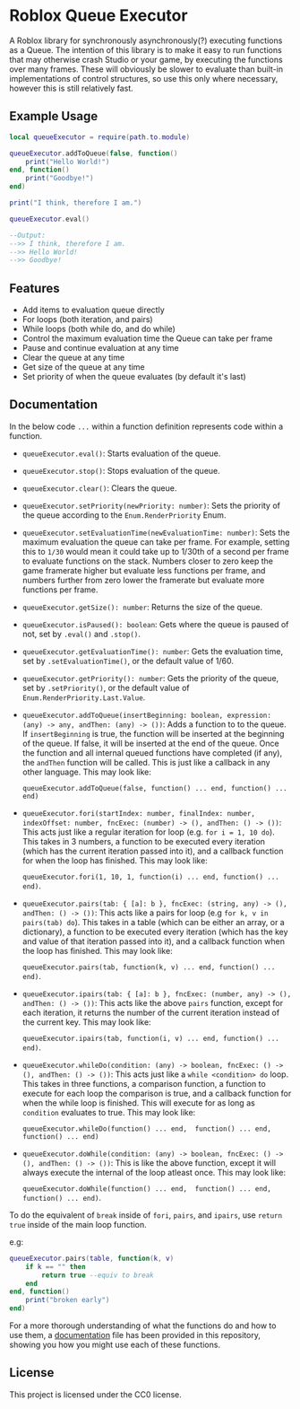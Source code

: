 # Roblox Queue Executor

A Roblox library for synchronously asynchronously(?) executing functions as a Queue. The intention of this library is to make it easy to run functions that may otherwise crash Studio or your game, by executing the functions over many frames.
These will obviously be slower to evaluate than built-in implementations of control structures, so use this only where necessary, however this is still relatively fast.

## Example Usage

```lua
local queueExecutor = require(path.to.module)

queueExecutor.addToQueue(false, function()
	print("Hello World!")
end, function()
	print("Goodbye!")
end)

print("I think, therefore I am.")

queueExecutor.eval()

--Output:
-->> I think, therefore I am.
-->> Hello World!
-->> Goodbye!
```

## Features

- Add items to evaluation queue directly
- For loops (both iteration, and pairs)
- While loops (both while do, and do while)
- Control the maximum evaluation time the Queue can take per frame
- Pause and continue evaluation at any time
- Clear the queue at any time
- Get size of the queue at any time
- Set priority of when the queue evaluates (by default it's last)

## Documentation

In the below code `...` within a function definition represents code within a function.


- `queueExecutor.eval()`: Starts evaluation of the queue.

- `queueExecutor.stop()`: Stops evaluation of the queue.

- `queueExecutor.clear()`: Clears the queue.

- `queueExecutor.setPriority(newPriority: number)`: Sets the priority of the queue according to the `Enum.RenderPriority` Enum.

- `queueExecutor.setEvaluationTime(newEvaluationTime: number)`: Sets the maximum evaluation the queue can take per frame. For example, setting this to `1/30` would mean it could take up to 1/30th of a second per frame to evaluate functions on the stack. Numbers closer to zero keep the game framerate higher but evaluate less functions per frame, and numbers further from zero lower the framerate but evaluate more functions per frame.

- `queueExecutor.getSize(): number`: Returns the size of the queue.

- `queueExecutor.isPaused(): boolean`: Gets where the queue is paused of not, set by `.eval()` and `.stop()`.

- `queueExecutor.getEvaluationTime(): number`: Gets the evaluation time, set by `.setEvaluationTime()`, or the default value of 1/60.

- `queueExecutor.getPriority(): number`: Gets the priority of the queue, set by `.setPriority()`, or the default value of `Enum.RenderPriority.Last.Value`.

- `queueExecutor.addToQueue(insertBeginning: boolean, expression: (any) -> any, andThen: (any) -> ())`: Adds a function to to the queue. If `insertBeginning` is true, the function will be inserted at the beginning of the queue. If false, it will be inserted at the end of the queue. Once the function and all internal queued functions have completed (if any), the `andThen` function will be called. This is just like a callback in any other language. This may look like:

	`queueExecutor.addToQueue(false, function() ... end, function() ... end)`

- `queueExecutor.fori(startIndex: number, finalIndex: number, indexOffset: number, fncExec: (number) -> (), andThen: () -> ())`: This acts just like a regular iteration for loop (e.g. `for i = 1, 10 do`). This takes in 3 numbers, a function to be executed every iteration (which has the current iteration passed into it), and a callback function for when the loop has finished. This may look like: 

	`queueExecutor.fori(1, 10, 1, function(i) ... end, function() ... end)`.

- `queueExecutor.pairs(tab: { [a]: b }, fncExec: (string, any) -> (), andThen: () -> ())`: This acts like a pairs for loop (e.g `for k, v in pairs(tab) do`). This takes in a table (which can be either an array, or a dictionary), a function to be executed every iteration (which has the key and value of that iteration passed into it), and a callback function when the loop has finished. This may look like: 

	`queueExecutor.pairs(tab, function(k, v) ... end, function() ... end)`.

- `queueExecutor.ipairs(tab: { [a]: b }, fncExec: (number, any) -> (), andThen: () -> ())`: This acts like the above `pairs` function, except for each iteration, it returns the number of the current iteration instead of the current key. This may look like: 

	`queueExecutor.ipairs(tab, function(i, v) ... end, function() ... end)`.

- `queueExecutor.whileDo(condition: (any) -> boolean, fncExec: () -> (), andThen: () -> ())`: This acts just like a `while <condition> do` loop. This takes in three functions, a comparison function, a function to execute for each loop the comparison is true, and a callback function for when the while loop is finished. This will execute for as long as `condition` evaluates to true. This may look like: 

	`queueExecutor.whileDo(function() ... end,  function() ... end, function() ... end)`

- `queueExecutor.doWhile(condition: (any) -> boolean, fncExec: () -> (), andThen: () -> ())`: This is like the above function, except it will always execute the internal of the loop atleast once. This may look like: 

	`queueExecutor.doWhile(function() ... end,  function() ... end, function() ... end)`.


To do the equivalent of `break` inside of `fori`, `pairs`, and `ipairs`, use `return true` inside of the main loop function.

e.g:

```lua
queueExecutor.pairs(table, function(k, v)
	if k == "" then
		return true --equiv to break
	end
end, function()
	print("broken early")
end)
```

For a more thorough understanding of what the functions do and how to use them, a [documentation](docs.lua) file has been provided in this repository, showing you how you might use each of these functions.

## License

This project is licensed under the CC0 license.


